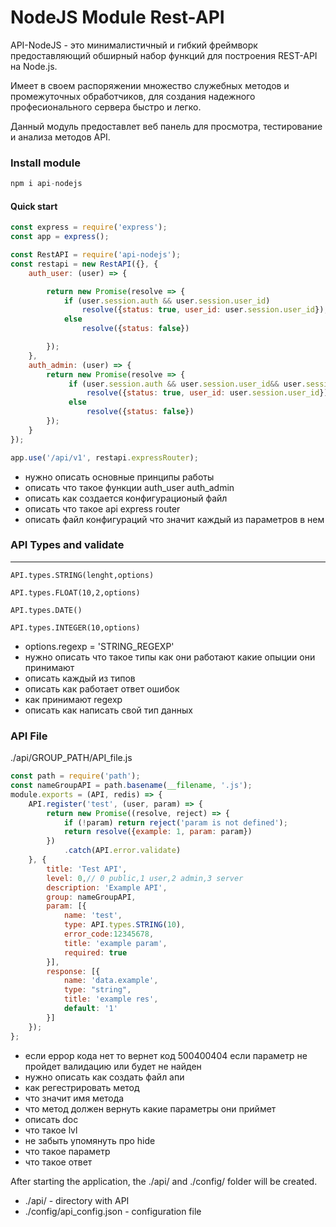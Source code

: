 # NodeJS Module Rest-API
API-NodeJS - это минималистичный и гибкий фреймворк
 предоставляющий обширный набор функций для построения REST-API на Node.js.

Имеет в своем распоряжении множество служебных методов и 
промежуточных обработчиков,
для создания надежного професионального сервера быстро и легко.

Данный модуль предоставлет веб панель для просмотра, 
тестирование и анализа методов API.

### Install module
```javascript
npm i api-nodejs
```

#### Quick start
```javascript
const express = require('express');
const app = express();

const RestAPI = require('api-nodejs');
const restapi = new RestAPI({}, {
    auth_user: (user) => {

        return new Promise(resolve => {
            if (user.session.auth && user.session.user_id)
                resolve({status: true, user_id: user.session.user_id});
            else
                resolve({status: false})

        });
    },
    auth_admin: (user) => {
        return new Promise(resolve => {
             if (user.session.auth && user.session.user_id&& user.session.admin ===1)
                 resolve({status: true, user_id: user.session.user_id});
             else
                 resolve({status: false})
        });
    }
});

app.use('/api/v1', restapi.expressRouter);
```
- нужно описать основные принципы работы 
- описать что такое функции auth_user auth_admin
- описать как создается  конфигурационый файл
- описать что такое api express router
- описать файл конфигураций что значит каждый из параметров в нем 


### API Types and validate
----
                 
```
API.types.STRING(lenght,options)
```               
```
API.types.FLOAT(10,2,options)
```          
```
API.types.DATE()
```        
```
API.types.INTEGER(10,options)
```
- options.regexp = 'STRING_REGEXP'
- нужно описать  что такое типы как они работают какие опыции они принимают
- описать каждый из типов 
- описать как работает ответ ошибок 
- как принимают regexp
- описать как написать свой тип данных


### API File
./api/GROUP_PATH/API_file.js
```javascript
const path = require('path');
const nameGroupAPI = path.basename(__filename, '.js');
module.exports = (API, redis) => {
    API.register('test', (user, param) => {
        return new Promise((resolve, reject) => {
            if (!param) return reject('param is not defined');
            return resolve({example: 1, param: param})
        })
            .catch(API.error.validate)
    }, {
        title: 'Test API',
        level: 0,// 0 public,1 user,2 admin,3 server
        description: 'Example API',
        group: nameGroupAPI,
        param: [{
            name: 'test',
            type: API.types.STRING(10),
            error_code:12345678,
            title: 'example param',
            required: true
        }],
        response: [{
            name: 'data.example',
            type: "string",
            title: 'example res',
            default: '1'
        }]
    });
};
```

- если еррор кода нет то вернет код 500400404 если параметр не пройдет валидацию или будет не найден
- нужно описать как создать файл апи  
- как регестрировать метод 
- что значит имя  метода
- что метод должен вернуть  какие параметры они приймет
- описать doc 
- что такое lvl
- не забыть упомянуть про hide
- что такое параметр  
- что такое  ответ 


After starting the application, the ./api/ and ./config/ folder will be created.
- ./api/ - directory with API
- ./config/api_config.json - configuration file
 